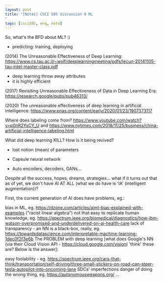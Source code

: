 ```yaml
---
layout: post
title: "[Notes] CSCI 585 discussion 9 ML
"
tags: [csci585, eng, note]
---
```



So, what's the BFD about ML? :)
- predicting: training, deploying 

(2014) The Unreasonable Effectiveness of Deep Learning: https://www.cs.tau.ac.il/~wolf/deeplearningmeeting/pdfs/lecun-20141105-tau-intel-master-class.pdf
- deep learning throw away attributes
- it is highly efficient

(2017) Revisiting Unreasonable Effectiveness of Data in Deep Learning Era: https://research.google/pubs/pub46313/

(2020) The unreasonable effectiveness of deep learning in artificial intelligence: https://www.pnas.org/content/early/2020/01/23/1907373117

Where does labeling come from? https://www.youtube.com/watch?v=p0nR2YsCY_U and https://www.nytimes.com/2018/11/25/business/china-artificial-intelligence-labeling.html

What did deep learning KILL? How is it being revived?
- lost notion (mean) of parameters
- Capsule neural network

- Auto encoders, decoders, GANs...

Despite all the success, hopes, dreams, strategies... what if it turns out that as of yet, we don't have AI AT ALL (what we do have is 'IA' (intelligent augmentation))?


First, the current generation of AI does have problems, eg.:

bias in ML, eg. https://dzone.com/articles/aiml-bias-explained-with-examples ("racist linear algebra")
not that easy to replicate human knowledge, eg. https://spectrum.ieee.org/biomedical/diagnostics/how-ibm-watson-overpromised-and-underdelivered-on-ai-health-care
lack of transparency - an NN is a black-box, really, eg. https://towardsdatascience.com/interpretable-machine-learning-1dec0f2f3e6b
The PROBLEM with deep learning [what does Google's NN (via their Cloud Vision API - https://cloud.google.com/vision) 'think' these are? Below is the answer]:


easy foolability - eg. https://spectrum.ieee.org/cars-that-think/transportation/self-driving/three-small-stickers-on-road-can-steer-tesla-autopilot-into-oncoming-lane
SDCs' imperfections
danger of doing the wrong thing, eg. https://autonomousweapons.org/
...